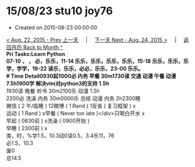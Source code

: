 # 15/08/23 stu10 joy76

* Created on 2015-08-23 00:00:00

[&lt; Aug. 22, 2015 - Prev 上一天](d22.md)     \|     [下一天 Next - Aug. 24, 2015 &gt;](d24.md)     \|     [返回月历 Back to Month ^](index.md)   
**Pri Tasks:**Learn Python  
07-10 ， ， 必，乐乐，11-14 乐乐，乐乐，乐乐，乐乐，15-18 乐乐，乐乐，乐学，学学，19-22 读乐，乐乐，必必，乐乐，23-00 乐乐。  
**\# Time Detail**0930起1000必 内务 早餐 30m1730读 交通 动漫 午餐 动漫 7.5h**1900学 解决vim对python3的支持 1.5h**  
1930读 晚餐 听书 30m2100乐 动漫 1.5h  
2200必 洗澡 内务 30m0000乐 总结 动漫 内务 2h2300睡  
微信 \( 2 午/临睡 \) 12微博 \( 1 Rand \) 1反省 \( 复习框架 \) x  
运动 \( 1 Rand \) x早餐 \( Never too late \)&lt;/div&gt;只喝白开水 x  
早起 \( 0830前 \) x洗澡 \( 0900开始 \)  
早睡 \( 2300前 \) x  
类，时，%学1.5，10.3动0读0.5，3.4乐11，76  
必1.5，10.3  
废0  
总14.5

